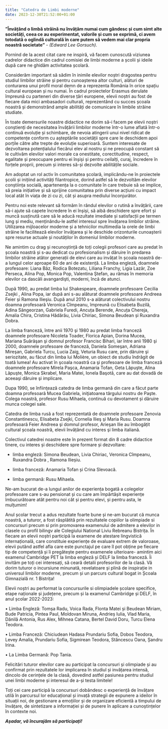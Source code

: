 ```yaml
---
title: "Catedra de Limbi moderne"
date: 2023-12-30T21:52:00+01:00
---
```


**”Învățând o limbă străină nu învățăm numai cum gândesc și cum simt alte societăți, ceea ce au experimentat, valorile și cum se exprimă, ci avem totodată o oglindă culturală în care putem să vedem mai clar propria noastră societate”** -  *(Edward Lee Gorsuch)*.

Pornind de la acest citat care ne inspiră, vă facem cunoscută viziunea cadrelor didactice din cadrul comisiei de limbi moderne a școlii și ideile după care ne ghidăm activitatea școlară.

Considerăm important să sădim în inimile elevilor noștri dragostea pentru studiul limbilor străine și pentru cunoașterea altor culturi, alături de conturarea unui profil moral demn de a reprezenta România în orice spațiu cultural european și nu numai. În cadrul proiectelor Erasmus derulate împreună cu parteneri din diverse țări europene, elevii noștri au fost de fiecare data mici ambasadori culturali, reprezentând cu succes școala noastră și demonstrând ample abilități de comunicare în limbile străine studiate.

În toate demersurile noastre didactice ne dorim să-i facem pe elevii noștri conștienți de necesitatea învățării limbilor moderne într-o lume aflată într-o continuă evoluție și schimbare, de nevoia atingerii unui nivel ridicat de competențe conform cu așteptările societății spre care le deschidem apoi porțile către alte trepte de evoluție superioară. Suntem interesate de dezvoltarea potențialului fiecărui elev al nostru și ne preocupă constant să le cultivăm elevilor valori morale ca onestitate, corectitudine, respect, egalitate și preocupare pentru ei înșiși și pentru ceilalți, curaj, încredere în forțele proprii, precum și interes să-și dezvolte abilitățile sociale.

Am adoptat un rol activ în comunitatea școlară, implicându-ne în proiectele școlii și inițiind activități filantropice, dorind astfel să le dezvoltăm elevilor conștiința socială, apartenența la o comunitate în care trebuie să se implice, să preia inițiative și să sprijine comunitatea prin diverse acțiuni cu impact local atât în viața de zi cu zi, cât și asupra mediului înconjurător.

Pentru noi este relevant să formăm în rândul elevilor o rutină a învățării, care să-i ajute să capete încredere în ei înșiși, să aibă deschidere spre efort și muncă susținută care să le aducă rezultate imediate și satisfacții pe termen lung și mediu, menținându-le astfel interesul spre învățarea limbilor străine. Utilizarea mijloacelor moderne și a tehnicilor multimedia la orele de limbi străine le facilitează elevilor învățarea și le deschide orizonturile cunoașterii spre resurse actuale și noutăților în domeniul limbilor moderne.

Ne amintim cu drag și recunoștință de toți colegii profesori care au predat în școala noastră și s-au dedicat cu profesionalism și dăruire în predarea limbilor străine atâtor generații de elevi care au invățat în școala noastră de-a lungul celor aproape 60 de ani de existență. La limba engleză, doamnele profesoare: Liana Bâz, Rodica Botezatu, Liliana Franchy, Ligia Lazãr, Zoe Perseca, Alina Pop, Monica Pop, Valentina Ştefan, au rãmas în memoria elevilor ca dascãli avangardişti, moderni, încã de atunci.

Dupã 1990, au predat limba lui Shakespeare, doamnele profesoare Cecilia Zsejki , Alina Popa, iar după ani s-au alăturat doamnele profesoare Andreea Feier și Ramona Ilieşiu. După anul 2010 s-a alăturat colectivului nostru doamna profesoară Veronica Cîmpeanu, împreună cu Elisabeta Buzilã, Adina Sângeorzan, Gabriela Furedi, Ancuța Berende, Ancuța Chereja, Amalia Chira, Cristina Hădărău, Livia Chiriac, Simona Beudean și Ruxandra Dobra.

La limba francezã, între anii 1970 şi 1980 au predat limba franceză doamnele profesoare Nicoleta Toader, Florica Apian,  Dorina Mucea, Mariana Suãrãşan şi domnul profesor Francisc Bihari, iar între anii 1980 şi 2000, doamnele profesoare de franceză, Daniela Someşan, Adriana Mireşan, Gabriela Turcu, Lucia Zaig, Veturia Rusu care, prin dãruire şi seriozitate, au fãcut din limba lui Molière, un obiect de studiu îndrãgit de toatã lumea! Au activat în şcoala noastră ca şi profesoare de limba franceză doamnele profesoare Mirela Paşca, Anamaria Tofan, Geta Lăpuşte, Alina Lãpuşte, Monica Skrabel, Maria Matei, Ionela Başotă, care au dat dovadă de aceeaşi dăruire şi implicare.

Dupa 1990, se înfiinţează catedra de limba germană din care a fãcut parte doamna profesoarã Mucea Gabriela, iniţiatoarea târgului nostru de Paşte. Colega noastrã, profesor Rusu Mihaela, continuă cu devotament și dăruire munca colegei sale.

Catedra de limba rusã a fost reprezentatã de doamnele profesoare Zenovia Constantinescu, Elisabeta Zsejki, Cornelia Ilieş  şi Maria Rusu. Doamna profesoarã Feier Andreea şi domnul profesor, Arieşan Ilie au îmbogățit cultural școala noastră, elevii învățând cu interes şi limba italianã.

Colectivul catedrei noastre este în prezent format din 8 cadre didactice tinere, cu interes și deschidere spre formare și dezvoltare:

- limba engleză: Simona Beudean, Livia Chiriac, Veronica Cîmpeanu, Ruxandra Dobra , Ramona Ilieșiu.

- limba franceză: Anamaria Tofan  și Crina Slevoacă.

- limba germană: Rusu Mihaela.

Ne-am bucurat de-a lungul anilor de experiența bogată a colegelor profesoare care s-au pensionat și cu care am împărtășit experiențe îmbucurătoare atât pentru noi cât și pentru elevi, și pentru asta, le mulțumim!

Anul școlar trecut a adus rezultate foarte bune și ne-am bucurat că munca noastră, a tuturor, a fost răsplătită prin rezultatele copiilor la olimpiade si concursuri precum si prin promovarea examenului de admitere a elevilor in clasele cu profil bilingv ale Colegiului National Liviu Rebreanu Bistrița. În fiecare an elevii noștri participă la examene de atestare lingvistică internațională, care constituie experiențe de evaluare extrem de valoroase, elevii putând astfel afla care este punctajul pe care îl pot obține pe fiecare tip de competență și îi pregătește pentru examenele ulterioare- amintim aici examenul Cambridge PET la limba engleză și DELF la limba franceză. Îi invităm pe toți cei interesați, să ceară detalii profesorilor de la clasă. Vă dorim tuturor o incursiune minunată, revelatoare și plină de inspirație in universul limbilor moderne, precum și un parcurs cultural bogat in Școala Gimnazială nr. 1 Bistrița!

Elevii noștri au performat la concursurile si olimpiadele școlare specifice, etape naționale și județene, precum și la examenul Cambridge și DELF, în anul școlar 2022-2023:

• Limba Engleză: Tomșa Radu, Voica Rada¸ Flonta Matei și Beudean Miriam, Bude Patricia, Pintea Paul, Moldovan Miruna, Andrieș Iulia, Vlad Maria, Dănilă Antonia, Rus Alex, Mihnea Catana, Bertel David Doru, Turcu Elena Teodora.

• Limba Franceză: Chiciudean Hadasa Prundariu Sofia, Dobos Teodora, Levey Amalia, Prundariu Sofia, Sigmirean Teodora, Stăncescu Oana, Șandru Irina.

• La Limba Germană: Pop Tania.

Felicitări tuturor elevilor care au participat la concursuri și olimpiade și au confirmat prin rezultatele lor implicarea în studiul și invățarea intensă, dincolo de cerințele de la clasă, dovedind astfel pasiunea pentru studiul unei limbi moderne și interesul de a-și testa limitele!

Toți cei care participă la concursuri dobândesc o experiență de învățare utilă în parcursul lor educațional și invață strategii de expunere a ideilor în situații noi, de gestionare a emoțiilor și de organizare eficientă a timpului de învățare, de sintetizare a informației și de punere în aplicare a cunoștințelor în contexte noi.

***Așadar, vă încurajăm să participați!***
